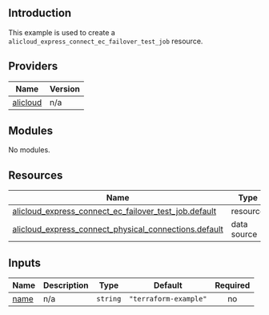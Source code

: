## Introduction

This example is used to create a `alicloud_express_connect_ec_failover_test_job` resource.

<!-- BEGIN_TF_DOCS -->
## Providers

| Name | Version |
|------|---------|
| <a name="provider_alicloud"></a> [alicloud](#provider\_alicloud) | n/a |

## Modules

No modules.

## Resources

| Name | Type |
|------|------|
| [alicloud_express_connect_ec_failover_test_job.default](https://registry.terraform.io/providers/aliyun/alicloud/latest/docs/resources/express_connect_ec_failover_test_job) | resource |
| [alicloud_express_connect_physical_connections.default](https://registry.terraform.io/providers/aliyun/alicloud/latest/docs/data-sources/express_connect_physical_connections) | data source |

## Inputs

| Name | Description | Type | Default | Required |
|------|-------------|------|---------|:--------:|
| <a name="input_name"></a> [name](#input\_name) | n/a | `string` | `"terraform-example"` | no |
<!-- END_TF_DOCS -->    